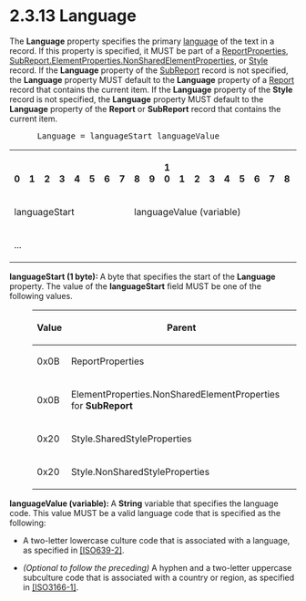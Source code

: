 <html dir="LTR" xmlns:mshelp="http://msdn.microsoft.com/mshelp" xmlns:ddue="http://ddue.schemas.microsoft.com/authoring/2003/5" xmlns:xlink="http://www.w3.org/1999/xlink" xmlns:tool="http://www.microsoft.com/tooltip">
    <head>
        <meta http-equiv="Content-Type" content="text/html; CHARSET=utf-8"></meta>
        <meta name="save" content="history"></meta>
        <title>2.3.13 Language</title>
        <xml>
            <mshelp:toctitle title="2.3.13 Language"></mshelp:toctitle>
            <mshelp:rltitle title="[MS-RPL]: Language"></mshelp:rltitle>
            <mshelp:keyword index="A" term="235d01b9-ca4b-4e7b-ba6d-646e5d859649"></mshelp:keyword>
            <mshelp:attr name="DCSext.ContentType" value="open specification"></mshelp:attr>
            <mshelp:attr name="AssetID" value="235d01b9-ca4b-4e7b-ba6d-646e5d859649"></mshelp:attr>
            <mshelp:attr name="TopicType" value="kbRef"></mshelp:attr>
            <mshelp:attr name="DCSext.Title" value="[MS-RPL]: Language" />
        </xml>
    </head>
    <body>
        <div id="header">
            <h1 class="heading">2.3.13 Language</h1>
        </div>
        <div id="mainSection">
            <div id="mainBody">
                <div id="allHistory" class="saveHistory"></div>
                <div id="sectionSection0" class="section" name="collapseableSection">
                    

<p>The <b>Language</b> property specifies the primary <a href="75ae48f7-746b-4b41-919c-6699fa28b3ef.htm#gt_f5aa81dc-37ee-4a69-a08e-1733ba1461cd">language</a> of the text in a
record. If this property is specified, it MUST be part of a <a href="a9b28610-5438-470d-84bb-0608d07ddc46.htm">ReportProperties</a>, <a href="1b1b7882-84bb-47d4-a3d2-b020b8d23d7a.htm">SubReport.ElementProperties.NonSharedElementProperties</a>,
or <a href="04bf25a1-2f43-4acf-b9eb-b9fa2dc45202.htm">Style</a> record. If the
<b>Language</b> property of the <a href="6d0c1443-eecb-4848-bee9-41a8404b1b3f.htm">SubReport</a> record is not
specified, the <b>Language</b> property MUST default to the <b>Language</b>
property of a <a href="4be143af-2e99-41c5-894d-01902ed98673.htm">Report</a>
record that contains the current item. If the <b>Language</b> property of the <b>Style</b>
record is not specified, the <b>Language</b> property MUST default to the <b>Language</b>
property of the <b>Report</b> or <b>SubReport</b> record that contains the
current item.           </p>

<dl>
<dd>
<div><pre> Language = languageStart languageValue
</pre></div>
</dd></dl>

<table>
 <tr>
  <th><p><br>0</p></th>
  <th><p><br>1</p></th>
  <th><p><br>2</p></th>
  <th><p><br>3</p></th>
  <th><p><br>4</p></th>
  <th><p><br>5</p></th>
  <th><p><br>6</p></th>
  <th><p><br>7</p></th>
  <th><p><br>8</p></th>
  <th><p><br>9</p></th>
  <th><p>1<br>0</p></th>
  <th><p><br>1</p></th>
  <th><p><br>2</p></th>
  <th><p><br>3</p></th>
  <th><p><br>4</p></th>
  <th><p><br>5</p></th>
  <th><p><br>6</p></th>
  <th><p><br>7</p></th>
  <th><p><br>8</p></th>
  <th><p><br>9</p></th>
  <th><p>2<br>0</p></th>
  <th><p><br>1</p></th>
  <th><p><br>2</p></th>
  <th><p><br>3</p></th>
  <th><p><br>4</p></th>
  <th><p><br>5</p></th>
  <th><p><br>6</p></th>
  <th><p><br>7</p></th>
  <th><p><br>8</p></th>
  <th><p><br>9</p></th>
  <th><p>3<br>0</p></th>
  <th><p><br>1</p></th>
 </tr>
 <tr>
  <td colspan="8">
  <p>languageStart</p>
  </td>
  <td colspan="24">
  <p>languageValue
  (variable)</p>
  </td>
 </tr>
 <tr>
  <td colspan="32">
  <p>...</p>
  </td>
 </tr>
</table>

<p><b>languageStart (1 byte): </b>A byte that specifies
the start of the <b>Language</b> property. The value of the <b>languageStart</b>
field MUST be one of the following values.</p>

<dl>
<dd>
<table>
 <thead>
  <tr>
   <th>
   <p>Value</p>
   </th>
   <th>
   <p>Parent</p>
   </th>
  </tr>
 </thead>
 <tr>
  <td>
  <p>0x0B</p>
  </td>
  <td>
  <p>ReportProperties</p>
  </td>
 </tr>
 <tr>
  <td>
  <p>0x0B</p>
  </td>
  <td>
  <p>ElementProperties.NonSharedElementProperties for <b>SubReport</b></p>
  </td>
 </tr>
 <tr>
  <td>
  <p>0x20</p>
  </td>
  <td>
  <p>Style.SharedStyleProperties</p>
  </td>
 </tr>
 <tr>
  <td>
  <p>0x20</p>
  </td>
  <td>
  <p>Style.NonSharedStyleProperties</p>
  </td>
 </tr>
</table>
</dd></dl>

<p><b>languageValue (variable): </b>A <b>String</b>
variable that specifies the language code. This value MUST be a valid language
code that is specified as the following:</p>

<ul><li><p><span><span>  </span></span>A
two-letter lowercase culture code that is associated with a language, as
specified in <a href="https://go.microsoft.com/fwlink/?LinkId=100294">[ISO639-2]</a>.</p>

</li><li><p><span><span>  </span></span><i>(Optional
to follow the preceding)</i> A hyphen and a two-letter uppercase subculture
code that is associated with a country or region, as specified in <a href="https://go.microsoft.com/fwlink/?LinkId=147713">[ISO3166-1]</a>.</p>

</li></ul>
                </div>
            </div>
        </div>
    </body>
</html>
